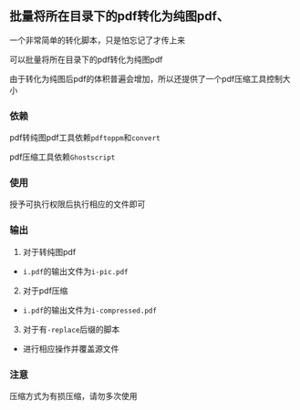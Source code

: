 ##  批量将所在目录下的pdf转化为纯图pdf、

一个非常简单的转化脚本，只是怕忘记了才传上来

可以批量将所在目录下的pdf转化为纯图pdf

由于转化为纯图后pdf的体积普遍会增加，所以还提供了一个pdf压缩工具控制大小

### 依赖

pdf转纯图pdf工具依赖`pdftoppm`和`convert`

pdf压缩工具依赖`Ghostscript`

### 使用

授予可执行权限后执行相应的文件即可

### 输出

1. 对于转纯图pdf
- `i.pdf`的输出文件为`i-pic.pdf`
2. 对于pdf压缩
- `i.pdf`的输出文件为`i-compressed.pdf`
3. 对于有`-replace`后缀的脚本
- 进行相应操作并覆盖源文件

### 注意

压缩方式为有损压缩，请勿多次使用
